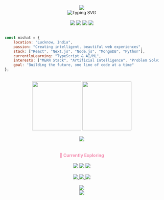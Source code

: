 <div align="center">
  <img src="https://capsule-render.vercel.app/api?type=waving&color=gradient&customColorList=12&height=200&section=header&text=Hi,%20I'm%20Nishat&fontSize=40&fontColor=fff&animation=fadeIn" />
</div>

<div align="center">
  <img src="https://readme-typing-svg.demolab.com?font=Poppins&weight=300&size=22&duration=3000&pause=1000&color=F48FB1&center=true&vCenter=true&width=450&lines=MERN+Stack+Developer;UI/UX+Designer;Building+Beautiful+Experiences" alt="Typing SVG" />
</div>

<br>

<div align="center">
  <img src="https://img.shields.io/badge/Frontend-FFF0F5?style=flat-square&logo=react&logoColor=F48FB1&labelColor=FCE4EC" />
  <img src="https://img.shields.io/badge/Backend-FFF0F5?style=flat-square&logo=node.js&logoColor=F8BBD9&labelColor=F3E5F5" />
  <img src="https://img.shields.io/badge/AI-FFF0F5?style=flat-square&logo=openai&logoColor=E1BEE7&labelColor=F3E5F5" />
  <img src="https://img.shields.io/badge/Lucknow-FFF0F5?style=flat-square&logo=google-maps&logoColor=F48FB1&labelColor=FCE4EC" />
</div>

<br>

```javascript
const nishat = {
    location: "Lucknow, India",
    passion: "Creating intelligent, beautiful web experiences",
    stack: ["React", "Next.js", "Node.js", "MongoDB", "Python"],
    currentlyLearning: "TypeScript & AI/ML",
    interests: ["MERN Stack", "Artificial Intelligence", "Problem Solving"],
    goal: "Building the future, one line of code at a time"
};
```

<br>

<div align="center">
  <img height="160" src="https://github-readme-stats.vercel.app/api?username=nishatayub&show_icons=true&hide_border=true&title_color=F48FB1&icon_color=F8BBD9&text_color=8E24AA&bg_color=FFF8F9&border_radius=10" />
  <img height="160" src="https://github-readme-stats.vercel.app/api/top-langs/?username=nishatayub&layout=compact&hide_border=true&title_color=F48FB1&text_color=8E24AA&bg_color=FFF8F9&border_radius=10" />
</div>

<br>

<div align="center">
  <img src="https://github-readme-streak-stats.herokuapp.com/?user=nishatayub&hide_border=true&background=FFF8F9&stroke=F48FB1&ring=F8BBD9&fire=F48FB1&currStreakNum=8E24AA&sideNums=8E24AA&currStreakLabel=F48FB1&sideLabels=F48FB1&dates=8E24AA&border_radius=10" />
</div>

<br>

<div align="center">
  <h4 style="color: #F48FB1;">🌱 Currently Exploring</h4>
  <img src="https://img.shields.io/badge/TypeScript-FFF0F5?style=flat-square&logo=typescript&logoColor=F48FB1" />
  <img src="https://img.shields.io/badge/Machine%20Learning-FFF0F5?style=flat-square&logo=tensorflow&logoColor=F8BBD9" />
  <img src="https://img.shields.io/badge/AI%20Development-FFF0F5?style=flat-square&logo=openai&logoColor=E1BEE7" />
</div>

<br>

<div align="center">
  <a href="https://nishatayub.vercel.com">
    <img src="https://img.shields.io/badge/Portfolio-F48FB1?style=for-the-badge&logo=safari&logoColor=white&labelColor=F8BBD9" />
  </a>
  <a href="https://linkedin.com/in/nishat-ayub">
    <img src="https://img.shields.io/badge/LinkedIn-F8BBD9?style=for-the-badge&logo=linkedin&logoColor=white&labelColor=F48FB1" />
  </a>
  <a href="mailto:your.nishatayub09@icloud.com">
    <img src="https://img.shields.io/badge/Email-E1BEE7?style=for-the-badge&logo=gmail&logoColor=white&labelColor=F48FB1" />
  </a>
</div>

<br>

<div align="center">
  <img src="https://komarev.com/ghpvc/?username=nishatayub&color=F48FB1&style=flat-square&label=visitors" />
</div>

<div align="center">
  <img src="https://capsule-render.vercel.app/api?type=waving&color=gradient&customColorList=12&height=120&section=footer" />
</div>
